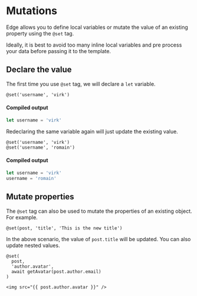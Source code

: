 # Mutations

Edge allows you to define local variables or mutate the value of an existing property using the `@set` tag.

Ideally, it is best to avoid too many inline local variables and pre process your data before passing it to the template.

## Declare the value

The first time you use `@set` tag, we will declare a `let` variable.

```edge
@set('username', 'virk')
```

#### Compiled output

```js
let username = 'virk'
```

Redeclaring the same variable again will just update the existing value.

```edge
@set('username', 'virk')
@set('username', 'romain')
```

#### Compiled output

```js
let username = 'virk'
username = 'romain'
```

## Mutate properties

The `@set` tag can also be used to mutate the properties of an existing object. For example.

```edge
@set(post, 'title', 'This is the new title')
```

In the above scenario, the value of `post.title` will be updated. You can also update nested values.

```edge
@set(
  post,
  'author.avatar',
  await getAvatar(post.author.email)
)

<img src="{{ post.author.avatar }}" />
```
